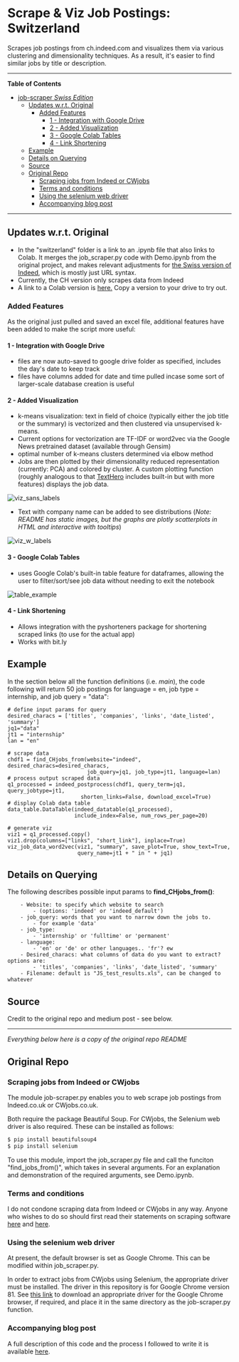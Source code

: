 # Scrape & Viz Job Postings: Switzerland

Scrapes job postings from ch.indeed.com and visualizes them via various clustering and dimensionality techniques. As a
result, it's easier to find similar jobs by title or description.

---
**Table of Contents**

<!-- TOC -->

- [job-scraper *Swiss Edition*](#job-scraper-swiss-edition)
    - [Updates w.r.t. Original](#updates-wrt-original)
        - [Added Features](#added-features)
            - [1 - Integration with Google Drive](#1---integration-with-google-drive)
            - [2 - Added Visualization](#2---added-visualization)
            - [3 - Google Colab Tables](#3---google-colab-tables)
            - [4 - Link Shortening](#4---link-shortening)
    - [Example](#example)
    - [Details on Querying](#details-on-querying)
    - [Source](#source)
    - [Original Repo](#original-repo)
        - [Scraping jobs from Indeed or CWjobs](#scraping-jobs-from-indeed-or-cwjobs)
        - [Terms and conditions](#terms-and-conditions)
        - [Using the selenium web driver](#using-the-selenium-web-driver)
        - [Accompanying blog post](#accompanying-blog-post)

<!-- /TOC -->
---

## Updates w.r.t. Original

- In the "switzerland" folder is a link to an .ipynb file that also links to Colab. It merges the job_scraper.py code
  with Demo.ipynb from the original project, and makes relevant adjustments
  for [the Swiss version of Indeed](https://ch.indeed.com/?from=gnav-jobsearch--jasx), which is mostly just URL syntax.
- Currently, the CH version only scrapes data from Indeed
- A link to a Colab version is [here.](https://colab.research.google.com/gist/pszemraj/66449f84e6ed3011146292a7e9d14681/job-scraper-upgraded-ch-edition.ipynb) Copy a
  version to your drive to try out.

### Added Features

As the original just pulled and saved an excel file, additional features have been added to make the script more useful:

#### 1 - Integration with Google Drive

- files are now auto-saved to google drive folder as specified, includes the day's date to keep track
- files have columns added for date and time pulled incase some sort of larger-scale database creation is useful

#### 2 - Added Visualization

- k-means visualization: text in field of choice (typically either the job title or the summary) is vectorized and then
  clustered via unsupervised k-means.
- Current options for vectorization are TF-IDF or word2vec via the Google News pretrained dataset (available through
  Gensim)
- optimal number of k-means clusters determined via elbow method
- Jobs are then plotted by their dimensionality reduced representation (currently: PCA) and colored by cluster. A custom
  plotting function (roughly analogous to that [TextHero](https://texthero.org/) includes built-in but with more
  features) displays the job data.

![viz_sans_labels](https://user-images.githubusercontent.com/74869040/119703148-87382280-be56-11eb-94d9-b5627947cf4b.png)

- Text with company name can be added to see distributions (*Note: README has static images, but the graphs are plotly
  scatterplots in HTML and interactive with tooltips*)

![viz_w_labels](https://user-images.githubusercontent.com/74869040/119703209-9d45e300-be56-11eb-88c2-453c395a60f3.png)

#### 3 - Google Colab Tables

- uses Google Colab's built-in table feature for dataframes, allowing the user to filter/sort/see job data without
  needing to exit the notebook

![table_example](https://user-images.githubusercontent.com/74869040/119703251-a46cf100-be56-11eb-9c42-e0381b82be3b.png)

#### 4 - Link Shortening

- Allows integration with the pyshorteners package for shortening scraped links (to use for the actual app)
- Works with bit.ly

## Example

In the section below all the function definitions (i.e. *main*), the code following will return 50 job postings for
language = en, job type = internship, and job query = "data":

```
# define input params for query
desired_characs = ['titles', 'companies', 'links', 'date_listed', 'summary']
jq1="data"
jt1 = "internship"
lan = "en"

# scrape data
chdf1 = find_CHjobs_from(website="indeed", desired_characs=desired_characs,
                         job_query=jq1, job_type=jt1, language=lan)
# process output scraped data
q1_processed = indeed_postprocess(chdf1, query_term=jq1, query_jobtype=jt1,
                       shorten_links=False, download_excel=True)
# display Colab data table
data_table.DataTable(indeed_datatable(q1_processed),
                     include_index=False, num_rows_per_page=20)

# generate viz
viz1 = q1_processed.copy()
viz1.drop(columns=["links", "short_link"], inplace=True)
viz_job_data_word2vec(viz1, "summary", save_plot=True, show_text=True,
                      query_name=jt1 + " in " + jq1)
```

## Details on Querying

The following describes possible input params to **find_CHjobs_from()**:

```
    - Website: to specify which website to search
        - (options: 'indeed' or 'indeed_default')
    - job_query: words that you want to narrow down the jobs to.
        - for example 'data'
    - job_type:
        - 'internship' or 'fulltime' or 'permanent'
    - language:
        - 'en' or 'de' or other languages.. 'fr'? ew
    - Desired_characs: what columns of data do you want to extract? options are:
        - 'titles', 'companies', 'links', 'date_listed', 'summary'
    - Filename: default is "JS_test_results.xls", can be changed to whatever
```

## Source

Credit to the original repo and medium post - see below.


---
*Everything below here is a copy of the original repo README*

## Original Repo

### Scraping jobs from Indeed or CWjobs

The module job-scraper.py enables you to web scrape job postings from Indeed.co.uk or CWjobs.co.uk.

Both require the package Beautiful Soup. For CWjobs, the Selenium web driver is also required. These can be installed as
follows:

```bash
$ pip install beautifulsoup4
$ pip install selenium
```

To use this module, import the job_scraper.py file and call the funciton "find_jobs_from()", which takes in several
arguments. For an explanation and demonstration of the required arguments, see Demo.ipynb.

### Terms and conditions

I do not condone scraping data from Indeed or CWjobs in any way. Anyone who wishes to do so should first read their
statements on scraping software [here](https://www.indeed.co.uk/legal)
and [here](https://www.cwjobs.co.uk/recruiters/terms).

### Using the selenium web driver

At present, the default browser is set as Google Chrome. This can be modified within job_scraper.py.

In order to extract jobs from CWjobs using Selenium, the appropriate driver must be installed. The driver in this
repository is for Google Chrome version 81.
See [this link](https://sites.google.com/a/chromium.org/chromedriver/downloads) to download an appropriate driver for
the Google Chrome browser, if required, and place it in the same directory as the job-scraper.py function.

### Accompanying blog post

A full description of this code and the process I followed to write it is
available [here](https://medium.com/@Chris.Lovejoy/automating-my-job-search-with-python-ee2b465c6a8f).
